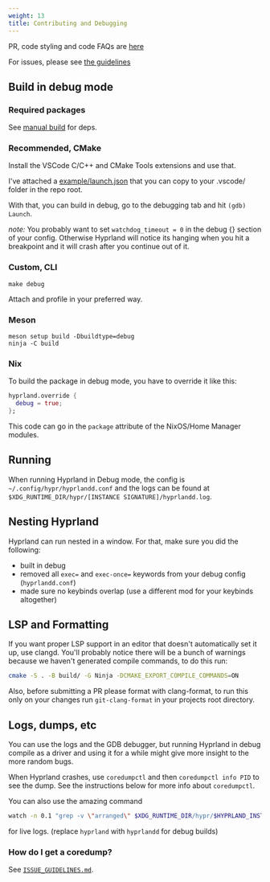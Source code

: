 ```yaml
---
weight: 13
title: Contributing and Debugging
---
```


PR, code styling and code FAQs are [here](./PR-Guidelines)

For issues, please see
[the guidelines](https://github.com/hyprwm/Hyprland/blob/main/docs/ISSUE_GUIDELINES.md)

## Build in debug mode

### Required packages

See [manual build](https://wiki.hyprland.org/Getting-Started/Installation/#manual-manual-build) for deps.

### Recommended, CMake

Install the VSCode C/C++ and CMake Tools extensions and use that.

I've attached a
[example/launch.json](https://github.com/hyprwm/Hyprland/blob/main/example/launch.json)
that you can copy to your .vscode/ folder in the repo root.

With that, you can build in debug, go to the debugging tab and hit
`(gdb) Launch`.

_note:_ You probably want to set `watchdog_timeout = 0` in the debug {} section
of your config. Otherwise Hyprland will notice its hanging when you hit a
breakpoint and it will crash after you continue out of it.

### Custom, CLI

`make debug`

Attach and profile in your preferred way.

### Meson

```console
meson setup build -Dbuildtype=debug
ninja -C build
```

### Nix

To build the package in debug mode, you have to override it like this:

```nix
hyprland.override {
  debug = true;
};
```

This code can go in the `package` attribute of the NixOS/Home Manager modules.

## Running

When running Hyprland in Debug mode, the config is
`~/.config/hypr/hyprlandd.conf` and the logs can be found at
`$XDG_RUNTIME_DIR/hypr/[INSTANCE SIGNATURE]/hyprlandd.log`.

## Nesting Hyprland

Hyprland can run nested in a window. For that, make sure you did the following:

- built in debug
- removed all `exec=` and `exec-once=` keywords from your debug config
  (`hyprlandd.conf`)
- made sure no keybinds overlap (use a different mod for your keybinds
  altogether)

## LSP and Formatting

If you want proper LSP support in an editor that doesn't automatically set it
up, use clangd. You'll probably notice there will be a bunch of warnings
because we haven't generated compile commands, to do this run:

```sh
cmake -S . -B build/ -G Ninja -DCMAKE_EXPORT_COMPILE_COMMANDS=ON
```

Also, before submitting a PR please format with clang-format, to run this only
on your changes run `git-clang-format` in your projects root directory.

## Logs, dumps, etc

You can use the logs and the GDB debugger, but running Hyprland in debug compile
as a driver and using it for a while might give more insight to the more random
bugs.

When Hyprland crashes, use `coredumpctl` and then `coredumpctl info PID` to see
the dump. See the instructions below for more info about `coredumpctl`.

You can also use the amazing command

```sh
watch -n 0.1 "grep -v \"arranged\" $XDG_RUNTIME_DIR/hypr/$HYPRLAND_INSTANCE_SIGNATURE/hyprland.log | tail -n 40"
```

for live logs. (replace `hyprland` with `hyprlandd` for debug builds)

### How do I get a coredump?

See
[`ISSUE_GUIDELINES.md`](https://github.com/hyprwm/Hyprland/blob/main/docs/ISSUE_GUIDELINES.md).
